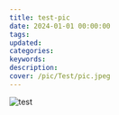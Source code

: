 ```yaml
---
title: test-pic
date: 2024-01-01 00:00:00
tags: 
updated:
categories:
keywords:
description:
cover: /pic/Test/pic.jpeg
---
```

![test](/pic/Test/pic.jpeg)
